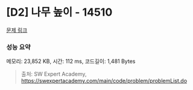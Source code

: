 # [D2] 나무 높이 - 14510 

[문제 링크](https://swexpertacademy.com/main/code/problem/problemDetail.do?contestProbId=AYFofW8qpXYDFAR4) 

### 성능 요약

메모리: 23,852 KB, 시간: 112 ms, 코드길이: 1,481 Bytes



> 출처: SW Expert Academy, https://swexpertacademy.com/main/code/problem/problemList.do